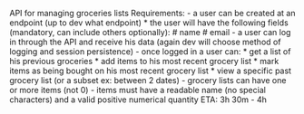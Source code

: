 API for managing groceries lists
Requirements:
    - a user can be created at an endpoint (up to dev what endpoint)
        * the user will have the following fields (mandatory, can include others optionally):
            # name
            # email
    - a user can log in through the API and receive his data (again dev will choose method of logging and session persistence)
    - once logged in a user can:
        * get a list of his previous groceries
        * add items to his most recent grocery list
        * mark items as being bought on his most recent grocery list
        * view a specific past grocery list (or a subset ex: between 2 dates)
    - grocery lists can have one or more items (not 0)
    - items must have a readable name (no special characters) and a valid positive numerical quantity
ETA: 3h 30m - 4h 
